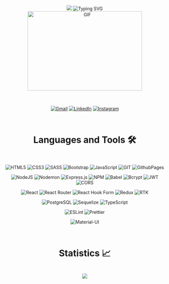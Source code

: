 <div align="center">
  <img src="https://capsule-render.vercel.app/api?type=waving&color=gradient&customColorList=2,4,6,8,12&height=120&section=header&text=Kamila%20Abdullaeva&desc&fontSize=24&fontAlignY=25&descSize=22&descAlignY=55&animation=fadeIn"/>

  <img src="https://readme-typing-svg.herokuapp.com?font=Fira+Code&weight=600&size=24&duration=4000&pause=1000&color=023430&center=true&vCenter=true&multiline=true&random=false&width=600&height=90&lines=A+lazy+developer+from+Chechnya+⛰" alt="Typing SVG" />
<div>
  <img align="center" alt="GIF" src="https://user-images.githubusercontent.com/74038190/212750155-3ceddfbd-19d3-40a3-87af-8d329c8323c4.gif" width="360px" height="250px" /> 
</div>
<br><br>
  <p>
    <a href="mailto:abdullkamilla97@gmail.com"><img src="https://img.shields.io/badge/Gmail-D14836?style=for-the-badge&logo=gmail&logoColor=white" alt="Gmail"/></a>
    <a href="https://www.linkedin.com/in/kamila-abdullaeva-96821a128"><img src="https://img.shields.io/badge/LinkedIn-0077B5?style=for-the-badge&logo=linkedin&logoColor=white" alt="LinkedIn"/></a>
    <a href="https://www.instagram.com/busana97/"><img src="https://img.shields.io/badge/Instagram-E4405F?style=for-the-badge&logo=instagram&logoColor=white" alt="Instagram"/></a>
  </p>

<br>
<h1 align="center" > Languages and Tools 🛠️</h1>
<br>

![HTML5](https://img.shields.io/badge/html5-%23E34F26.svg?style=for-the-badge&logo=html5&logoColor=white)
![CSS3](https://img.shields.io/badge/css3-%231572B6.svg?style=for-the-badge&logo=css3&logoColor=white) 
![SASS](https://img.shields.io/badge/SASS-hotpink.svg?style=for-the-badge&logo=SASS&logoColor=white) 
![Bootstrap](https://img.shields.io/badge/bootstrap-%238511FA.svg?style=for-the-badge&logo=bootstrap&logoColor=white) 
![JavaScript](https://img.shields.io/badge/javascript-%23323330.svg?style=for-the-badge&logo=javascript&logoColor=%23F7DF1E) 
![GIT](https://img.shields.io/badge/Git-fc6d26?style=for-the-badge&logo=git&logoColor=white) 
![GithubPages](https://img.shields.io/badge/github%20pages-121013?style=for-the-badge&logo=github&logoColor=white)  

![NodeJS](https://img.shields.io/badge/node.js-6DA55F?style=for-the-badge&logo=node.js&logoColor=white) 
![Nodemon](https://img.shields.io/badge/NODEMON-%23323330.svg?style=for-the-badge&logo=nodemon&logoColor=%BBDEAD) 
![Express.js](https://img.shields.io/badge/express.js-%23404d59.svg?style=for-the-badge&logo=express&logoColor=%2361DAFB)
![NPM](https://img.shields.io/badge/NPM-%23CB3837.svg?style=for-the-badge&logo=npm&logoColor=white) 
![Babel](https://img.shields.io/badge/Babel-F9DC3e?style=for-the-badge&logo=babel&logoColor=black)
![Bcrypt](https://img.shields.io/badge/Bcrypt-EF3D33?style=for-the-badge&logo=bcrypt&logoColor=white)
![JWT](https://img.shields.io/badge/JWT-black?style=for-the-badge&logo=JSON%20web%20tokens) 
![CORS](https://img.shields.io/badge/CORS-005571?style=for-the-badge&logoColor=white)

![React](https://img.shields.io/badge/react-%2320232a.svg?style=for-the-badge&logo=react&logoColor=%2361DAFB) 
![React Router](https://img.shields.io/badge/React_Router-CA4245?style=for-the-badge&logo=react-router&logoColor=white) 
![React Hook Form](https://img.shields.io/badge/React%20Hook%20Form-%23EC5990.svg?style=for-the-badge&logo=reacthookform&logoColor=white)
![Redux](https://img.shields.io/badge/redux-%23593d88.svg?style=for-the-badge&logo=redux&logoColor=white) 
![RTK](https://img.shields.io/badge/Redux_Toolkit-764ABC?style=for-the-badge&logo=redux&logoColor=white)

![PostgreSQL](https://img.shields.io/badge/PostgreSQL-4169E1?style=for-the-badge&logo=postgresql&logoColor=white)
![Sequelize](https://img.shields.io/badge/Sequelize-52B0E7?style=for-the-badge&logo=sequelize&logoColor=white)
![TypeScript](https://img.shields.io/badge/TypeScript-3178C6?style=for-the-badge&logo=typescript&logoColor=white)

![ESLint](https://img.shields.io/badge/ESLint-4B3263?style=for-the-badge&logo=eslint&logoColor=white)
![Prettier](https://img.shields.io/badge/Prettier-F7B93E?style=for-the-badge&logo=prettier&logoColor=white)

![Material-UI](https://img.shields.io/badge/Material_UI-0081CB?style=for-the-badge&logo=material-ui&logoColor=white)

<br>
<h1 align="center" >Statistics 📈</h1>
<br>

<img src="https://github-readme-activity-graph.vercel.app/graph?username=busana97&theme=xcode&hide_border=true" />
